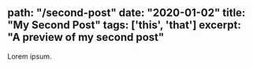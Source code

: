 path: "/second-post"
date: "2020-01-02"
title: "My Second Post" 
tags: ['this', 'that']
excerpt: "A preview of my second post" 
---
Lorem ipsum. 